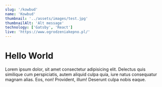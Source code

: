 ```yaml
---
slug: '/kowbud'
name: 'Kowbud'
thumbnail: '../assets/images/test.jpg'
thumbnailAlt: 'Alt message'
technology: ['Gatsby', 'React']
live: 'https://www.ogrodzeniakepno.pl/'
---
```


# Hello World

Lorem ipsum dolor, sit amet consectetur adipisicing elit. Delectus quis similique cum perspiciatis, autem aliquid culpa quia, iure natus consequatur magnam alias. Eos, non! Provident, illum! Deserunt culpa nobis eaque.
